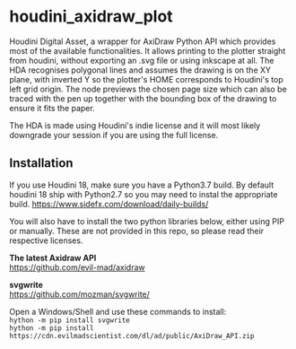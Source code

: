 # houdini_axidraw_plot

Houdini Digital Asset, a wrapper for AxiDraw Python API which provides most of the available functionalities. It allows printing to the plotter straight from houdini, without exporting an .svg file or using inkscape at all. The HDA recognises polygonal lines and assumes the drawing is on the XY plane, with inverted Y so the plotter's HOME corresponds to Houdini's top left grid origin. The node previews the chosen page size which can also be traced with the pen up together with the bounding box of the drawing to ensure it fits the paper.

The HDA is made using Houdini's indie license and it will most likely downgrade your session if you are using the full license.


## Installation
If you use Houdini 18, make sure you have a Python3.7 build. By default houdini 18 ship with Python2.7 so you may need to instal the appropriate build.
https://www.sidefx.com/download/daily-builds/  

You will also have to install the two python libraries below, either using PIP or manually. These are not provided in this repo, so please read their respective licenses.  

**The latest Axidraw API**  
https://github.com/evil-mad/axidraw

**svgwrite**  
https://github.com/mozman/svgwrite/


Open a Windows/Shell and use these commands to install:  
`hython -m pip install svgwrite`  
`hython -m pip install https://cdn.evilmadscientist.com/dl/ad/public/AxiDraw_API.zip`  



